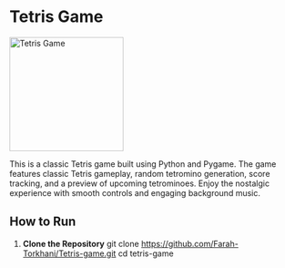 # Tetris Game

<img src="https://imgur.com/TChuYMl" alt="Tetris Game" width="200" style="margin-right: 10px;">


This is a classic Tetris game built using Python and Pygame. The game features classic Tetris gameplay, random tetromino generation, score tracking, and a preview of upcoming tetrominoes. Enjoy the nostalgic experience with smooth controls and engaging background music.

## How to Run

1. **Clone the Repository**
   git clone https://github.com/Farah-Torkhani/Tetris-game.git
   cd tetris-game
